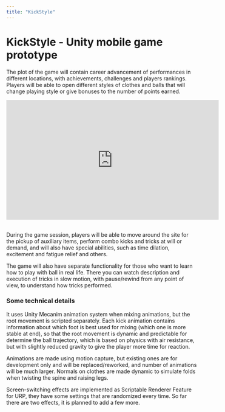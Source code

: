 ```yaml
---
title: "KickStyle"
---
```


# KickStyle - Unity mobile game prototype

The plot of the game will contain career advancement of performances in different locations, with achievements, challenges and players rankings. Players will be able to open different styles of clothes and balls that will change playing style or give bonuses to the number of points earned.

<div class="videoWrapper">
    <iframe width="560" height="315" src="https://www.youtube.com/embed/_D0q7-4XI_4" frameborder="0" allow="accelerometer; autoplay; encrypted-media; gyroscope; picture-in-picture" allowfullscreen></iframe>
</div>

<br/>

During the game session, players will be able to move around the site for the pickup of auxiliary items, perform combo kicks and tricks at will or demand, and will also have special abilities, such as time dilation, excitement and fatigue relief and others.

The game will also have separate functionality for those who want to learn how to play with ball in real life. There you can watch description and execution of tricks in slow motion, with pause/rewind from any point of view, to understand how tricks performed.

### Some technical details

It uses Unity Mecanim animation system when mixing animations, but the root movement is scripted separately. Each kick animation contains information about which foot is best used for mixing (which one is more stable at end), so that the root movement is dynamic and predictable for determine the ball trajectory, which is based on physics with air resistance, but with slightly reduced gravity to give the player more time for reaction.

Animations are made using motion capture, but existing ones are for development only and will be replaced/reworked, and number of animations will be much larger. Normals on clothes are made dynamic to simulate folds when twisting the spine and raising legs.

Screen-switching effects are implemented as Scriptable Renderer Feature for URP, they have some settings that are randomized every time. So far there are two effects, it is planned to add a few more.